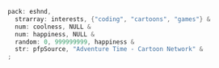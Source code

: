 ```c++ for coloring but actually my own language, kx86 :D
pack: eshnd,
  strarray: interests, {"coding", "cartoons", "games"} &
  num: coolness, NULL &
  num: happiness, NULL &
  random: 0, 999999999, happiness &
  str: pfpSource, "Adventure Time - Cartoon Network" &
;
```
